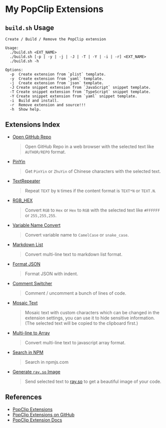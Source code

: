 # My PopClip Extensions

## `build.sh` Usage

```
Create / Build / Remove the PopClip extension

Usage:
  ./build.sh <EXT_NAME>
  ./build.sh [-p | -y | -j | -J | -T | -Y | -i | -r] <EXT_NAME>
  ./build.sh -h

Options:
  -p  Create extension from `plist` template.
  -y  Create extension from `yaml` template.
  -j  Create extension from `json` template.
  -J Create snippet extension from `JavaScript` snippet template.
  -T Create snippet extension from `TypeScript` snippet template.
  -Y Create snippet extension from `yaml` snippet template.
  -i  Build and install.
  -r  Remove extension and source!!!
  -h  Show help.
```

## Extensions Index

- [Open GitHub Repo][ext1]

  > Open GitHub Repo in a web browser with the selected text like `AUTHOR/REPO`
  > format.

- [PinYin][ext2]

  > Get `PinYin` or `ZhuYin` of Chinese characters with the selected text.

- [TextRepeater][ext3]

  > Repeat `TEXT` by `N` times if the content format is `TEXT*N` or `TEXT.N`.

- [RGB_HEX][ext4]

  > Convert `RGB` to `Hex` or `Hex` to `RGB` with the selected text like
  > `#FFFFFF` or `255,255,255`.

- [Variable Name Convert][ext5]

  > Convert variable name to `CamelCase` or `snake_case`.

- [Markdown List][ext6]

  > Convert multi-line text to markdown list format.

- [Format JSON][ext7]

  > Format JSON with indent.

- [Comment Switcher][ext8]

  > Comment / uncomment a bunch of lines of code.

- [Mosaic Text][ext9]

  > Mosaic text with custom characters which can be changed in the extension
  > settings, you can use it to hide sensitive information. (The selected text
  > will be copied to the clipboard first.)

- [Multi-line to Array][ext10]

  > Convert multi-line text to javascript array format.

- [Search in NPM][ext11]

  > Search in npmjs.com

- [Generate `ray.so` Image][ext12]

  > Send selected text to [ray.so](https://ray.so) to get a beautiful image of
  > your code.

## References

- [PopClip Extensions][popext-website]
- [PopClip Extensions on GitHub][popext-github]
- [PopClip Extension Docs][docs]

[ext1]:
  https://github.com/dofy/PopClip-Extensions/raw/master/dist/OpenGitHubRepo.popclipextz
[ext2]:
  https://github.com/dofy/PopClip-Extensions/raw/master/dist/PinYin.popclipextz
[ext3]:
  https://github.com/dofy/PopClip-Extensions/raw/master/dist/TextRepeater.popclipextz
[ext4]:
  https://github.com/dofy/PopClip-Extensions/raw/master/dist/RGB_HEX.popclipextz
[ext5]:
  https://github.com/dofy/PopClip-Extensions/raw/master/dist/VarNameConvert.popclipextz
[ext6]:
  https://github.com/dofy/PopClip-Extensions/raw/master/dist/MarkdownList.popclipextz
[ext7]:
  https://github.com/dofy/PopClip-Extensions/raw/master/dist/FormatJSON.popclipextz
[ext8]:
  https://github.com/dofy/PopClip-Extensions/raw/master/dist/CommentSwitcher.popclipextz
[ext9]:
  https://github.com/dofy/PopClip-Extensions/raw/master/dist/MosaicText.popclipextz
[ext10]:
  https://github.com/dofy/PopClip-Extensions/raw/master/dist/MultiLine2Array.popclipextz
[ext11]:
  https://github.com/dofy/PopClip-Extensions/raw/master/dist/Search-in-NPM.popcliptxt
[ext12]:
  https://github.com/dofy/PopClip-Extensions/raw/master/dist/ray.so.popclipextz
[popext-website]: https://www.popclip.app/extensions/
[popext-github]: https://github.com/pilotmoon/PopClip-Extensions
[docs]: https://www.popclip.app/dev/
